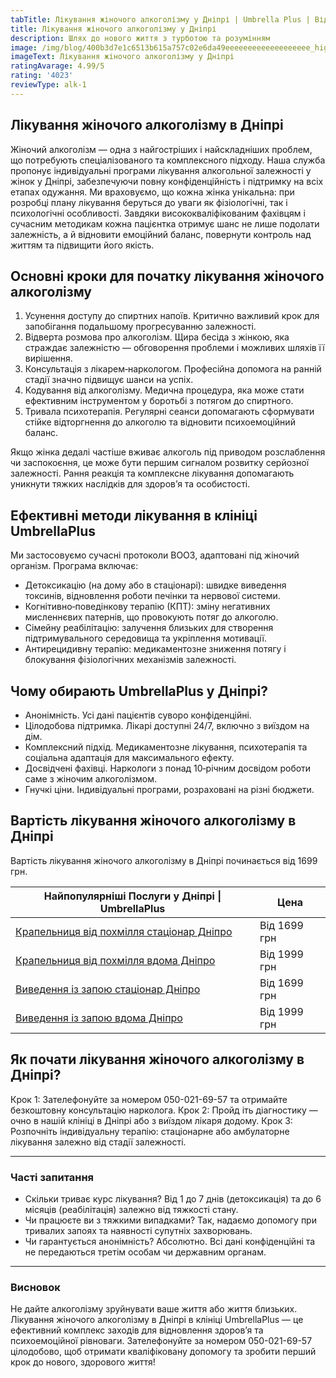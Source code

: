 ```yaml
---
tabTitle: Лікування жіночого алкоголізму у Дніпрі | Umbrella Plus | Від 1999 грн
title: Лікування жіночого алкоголізму у Дніпрі
description: Шлях до нового життя з турботою та розумінням
image: /img/blog/400b3d7e1c6513b615a757c02e6da49eeeeeeeeeeeeeeeeeee_high.jpg
imageText: Лікування жіночого алкоголізму у Дніпрі
ratingAvarage: 4.99/5
rating: '4023'
reviewType: alk-1
---
```


## Лікування жіночого алкоголізму в Дніпрі

Жіночий алкоголізм — одна з найгостріших і найскладніших проблем, що потребують спеціалізованого та комплексного підходу. Наша служба пропонує індивідуальні програми лікування алкогольної залежності у жінок у Дніпрі, забезпечуючи повну конфіденційність і підтримку на всіх етапах одужання. Ми враховуємо, що кожна жінка унікальна: при розробці плану лікування беруться до уваги як фізіологічні, так і психологічні особливості. Завдяки висококваліфікованим фахівцям і сучасним методикам кожна пацієнтка отримує шанс не лише подолати залежність, а й відновити емоційний баланс, повернути контроль над життям та підвищити його якість.

## Основні кроки для початку лікування жіночого алкоголізму

1. Усунення доступу до спиртних напоїв. Критично важливий крок для запобігання подальшому прогресуванню залежності.
2. Відверта розмова про алкоголізм. Щира бесіда з жінкою, яка страждає залежністю — обговорення проблеми і можливих шляхів її вирішення.
3. Консультація з лікарем‑наркологом. Професійна допомога на ранній стадії значно підвищує шанси на успіх.
4. Кодування від алкоголізму. Медична процедура, яка може стати ефективним інструментом у боротьбі з потягом до спиртного.
5. Тривала психотерапія. Регулярні сеанси допомагають сформувати стійке відторгнення до алкоголю та відновити психоемоційний баланс.

Якщо жінка дедалі частіше вживає алкоголь під приводом розслаблення чи заспокоєння, це може бути першим сигналом розвитку серйозної залежності. Рання реакція та комплексне лікування допомагають уникнути тяжких наслідків для здоров’я та особистості.

## Ефективні методи лікування в клініці UmbrellaPlus

Ми застосовуємо сучасні протоколи ВООЗ, адаптовані під жіночий організм. Програма включає:

* Детоксикацію (на дому або в стаціонарі): швидке виведення токсинів, відновлення роботи печінки та нервової системи.
* Когнітивно‑поведінкову терапію (КПТ): зміну негативних мисленнєвих патернів, що провокують потяг до алкоголю.
* Сімейну реабілітацію: залучення близьких для створення підтримувального середовища та укріплення мотивації.
* Антирецидивну терапію: медикаментозне зниження потягу і блокування фізіологічних механізмів залежності.

## Чому обирають UmbrellaPlus у Дніпрі?

* Анонімність. Усі дані пацієнтів суворо конфіденційні.
* Цілодобова підтримка. Лікарі доступні 24/7, включно з виїздом на дім.
* Комплексний підхід. Медикаментозне лікування, психотерапія та соціальна адаптація для максимального ефекту.
* Досвідчені фахівці. Наркологи з понад 10‑річним досвідом роботи саме з жіночим алкоголізмом.
* Гнучкі ціни. Індивідуальні програми, розраховані на різні бюджети.

## Вартість лікування жіночого алкоголізму в Дніпрі

Вартість лікування жіночого алкоголізму в Дніпрі починається від 1699 грн.

| Найпопулярніші Послуги у Дніпрі \| UmbrellaPlus                                                                     | Цена         |
| ------------------------------------------------------------------------------------------------------------------- | ------------ |
| [Крапельниця від похмілля стаціонар Дніпро](https://umbrella-plus.com.ua/uk/dnepr/kapelnica_ot_alkogola_dnepr/)     | Від 1699 грн |
| [Крапельниця від похмілля вдома Дніпро](https://umbrella-plus.com.ua/uk/dnepr/kapelnica_ot_alkogola_na_domy_dnepr/) | Від 1999 грн |
| [Виведення із запою стаціонар Дніпро](https://umbrella-plus.com.ua/uk/dnepr/vivod-iz-zapoia-dnepr-ua/)              | Від 1699 грн |
| [Виведення із запою вдома Дніпро](https://umbrella-plus.com.ua/uk/dnepr/vivod-iz-zapoia-na-domy-dnepr-ua/)          | Від 1999 грн |

## Як почати лікування жіночого алкоголізму в Дніпрі?

Крок 1: Зателефонуйте за номером 050-021-69-57 та отримайте безкоштовну консультацію нарколога.
Крок 2: Пройд іть діагностику — очно в нашій клініці в Дніпрі або з виїздом лікаря додому.
Крок 3: Розпочніть індивідуальну терапію: стаціонарне або амбулаторне лікування залежно від стадії залежності.

***

### Часті запитання

* Скільки триває курс лікування?
  Від 1 до 7 днів (детоксикація) та до 6 місяців (реабілітація) залежно від тяжкості стану.
* Чи працюєте ви з тяжкими випадками?
  Так, надаємо допомогу при тривалих запоях та наявності супутніх захворювань.
* Чи гарантується анонімність?
  Абсолютно. Всі дані конфіденційні та не передаються третім особам чи державним органам.

***

### Висновок

Не дайте алкоголізму зруйнувати ваше життя або життя близьких. Лікування жіночого алкоголізму в Дніпрі в клініці UmbrellaPlus — це ефективний комплекс заходів для відновлення здоров’я та психоемоційної рівноваги.
Зателефонуйте за номером 050-021-69-57 цілодобово, щоб отримати кваліфіковану допомогу та зробити перший крок до нового, здорового життя!
